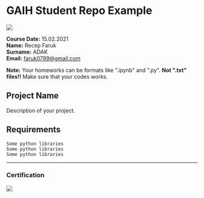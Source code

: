 # GAIH Student Repo Example
![](img/logo.png)

**Course Date:** 15.02.2021  
**Name:** Recep Faruk  
**Surname:** ADAK  
**Email:** faruk0799@gmail.com  

**Note:** Your homeworks can be formats like ".ipynb" and ".py". **Not ".txt" files!!** Make sure that your codes works.  

## Project Name
Description of your project.

## Requirements
```
Some python libraries
Some python libraries
Some python libraries
```
---

### Certification
![](img/certificate_ex.png)

